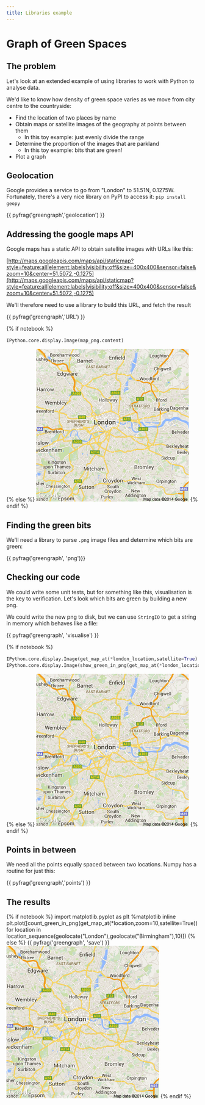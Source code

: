 ```yaml
---
title: Libraries example
---
```


Graph of Green Spaces
=====================

The problem
-----------

Let's look at an extended example of using libraries to work with Python to analyse data.

We'd like to know how density of green space varies as we move from city centre to the countryside:

* Find the location of two places by name
* Obtain maps or satellite images of the geography at points between them
    * In this toy example: just evenly divide the range
* Determine the proportion of the images that are parkland
    * In this toy example: bits that are green!
* Plot a graph

Geolocation
-----------

Google provides a service to go from "London" to 51.51N, 0.1275W. Fortunately, there's a very nice library
on PyPI to access it: `pip install geopy`

{{ pyfrag('greengraph','geolocation') }}

Addressing the google maps API
------------------------------

Google maps has a static API to obtain satellite images with URLs like this:

[http://maps.googleapis.com/maps/api/staticmap?style=feature:all|element:labels|visibility:off&size=400x400&sensor=false&zoom=10&center=51.5072,-0.1275](http://maps.googleapis.com/maps/api/staticmap?style=feature:all|element:labels|visibility:off&size=400x400&sensor=false&zoom=10&center=51.5072,-0.1275)

We'll therefore need to use a library to build this URL, and fetch the result

{{ pyfrag('greengraph','URL') }}

{% if notebook %}
```python
IPython.core.display.Image(map_png.content)
```
{% else %}
![A map downloaded from the Google API](session04/python/map.png)
{% endif %}

Finding the green bits
----------------------

We'll need a library to parse `.png` image files and determine which bits are green:

{{ pyfrag('greengraph', 'png')}}

Checking our code
-----------------

We could write some unit tests, but for something like this, visualisation is the key to
verification. Let's look which bits are green by building a new png.

We could write the new png to disk, but we can use `StringIO` to get a string in memory which
behaves like a file:

{{ pyfrag('greengraph', 'visualise') }}

{% if notebook %}
```python
IPython.core.display.Image(get_map_at(*london_location,satellite=True).read())
IPython.core.display.Image(show_green_in_png(get_map_at(*london_location,satellite=True)))
```
{% else %}
![The green bits of London](session04/python/map.png)
{% endif %}

Points in between
-----------------

We need all the points equally spaced between two locations.
Numpy has a routine for just this:

{{ pyfrag('greengraph','points') }}

The results
-----------

{% if notebook %}
import matplotlib.pyplot as plt
%matplotlib inline
plt.plot([count_green_in_png(get_map_at(*location,zoom=10,satellite=True))
            for location in location_sequence(geolocate("London"),geolocate("Birmingham"),10)])
{% else %}
{{ pyfrag('greengraph', 'save') }}
![The density of green space between London and Birmingham](session04/python/map.png)
{% endif %}


